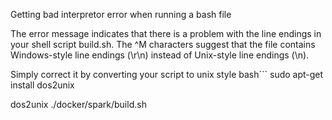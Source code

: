 Getting bad interpretor error when running a bash file

The error message indicates that there is a problem with the line endings in your shell script build.sh. The ^M characters suggest that the file contains Windows-style line endings (\r\n) instead of Unix-style line endings (\n).

Simply correct it by converting your script to unix style
bash```
sudo apt-get install dos2unix

dos2unix ./docker/spark/build.sh
```